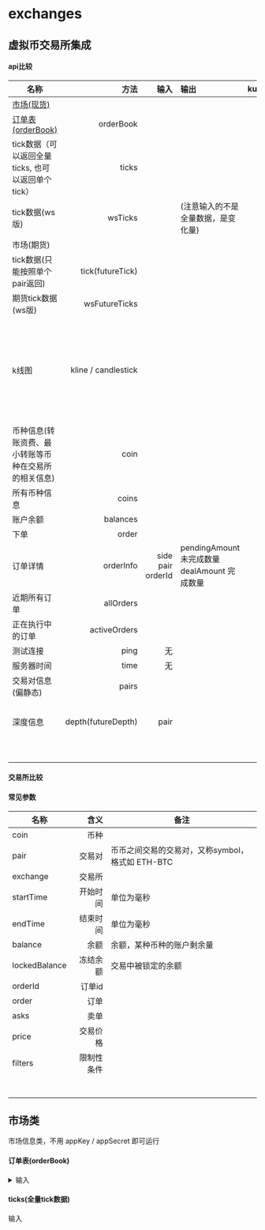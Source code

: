 # exchanges
## 虚拟币交易所集成

#### api比较
| 名称 | 方法  | 输入 | 输出 |kucoin  | [binance](https://github.com/binance-exchange/binance-official-api-docs/blob/master/rest-api.md) | [hitBTC](https://github.com/hitbtc-com/hitbtc-api/blob/master/APIv1.md) | [okex](https://github.com/okcoin-okex/OKEx.com-api-docs) | [bithumb](https://www.bithumb.com/u1/US127) |
| --------   | -----:  |-----:  |   :-----  |-----:  |  :----: | --------   | --------   | --------   |
| [市场(现货)](#市场类) |  |  |  | |  |  |  |  |
| [订单表(orderBook)](#订单表(orderBook)) | orderBook |  || ✅ | ✅ ||  |  |
| tick数据（可以返回全量ticks, 也可以返回单个tick） | ticks |  |  | ✅ |✅||  | ✅ |
| tick数据(ws版) | wsTicks | | (注意输入的不是全量数据，是变化量) |  |✅|| |  |
| 市场(期货) |  | |  | ||| | |
| tick数据(只能按照单个pair返回) | tick(futureTick) | | |  ||| ✅ |  |
| 期货tick数据(ws版) | wsFutureTicks | | | |||  | |
| k线图 | kline / candlestick |  |  | ✅ |✅  可选范围 1m  3m  5m  15m  30m  1h  2h  4h  6h  8h  12h  1d  3d  1w  1M||  |  |
| 币种信息(转账资费、最小转账等币种在交易所的相关信息) |coin |  |  | ✅ |||  |  |
| 所有币种信息 | coins |  | | ✅ ||✅|  |  |
| 账户余额 | balances |  | | ✅ |||  |  |
| 下单 | order |  | | ✅ |||  |  |
| 订单详情 | orderInfo | side pair  orderId | pendingAmount  未完成数量dealAmount 完成数量 | ✅ |||  |  |
| 近期所有订单 | allOrders |  |  |  ||| ✅ | |
| 正在执行中的订单 | activeOrders |  |  | ✅ |✅|| ✅ |  |
| 测试连接 | ping | 无 | | |✅||  |  |
| 服务器时间 | time | 无 | | |✅||  |  |
| 交易对信息(偏静态) | pairs |  | | |✅||  |  |
| 深度信息 | depth(futureDepth) | pair | | |✅ limit 可选  5, 10, 20, 50, 100|| ✅ |  |
|  |  |  | | |||  |  |
|  |  |  | | |||  |  |
|  |  |  | | |||  |  |
|  |  |  | | |||  |  |
|  |  |  | | |||  |  |
|  |  |  | | |||  |  |



#### 交易所比较





#### 常见参数

| 名称 | 含义  | 备注  |
| --------   | -----:  | -----  |
| coin | 币种 |  |
| pair | 交易对 | 币币之间交易的交易对，又称symbol，格式如 ETH-BTC|
| exchange | 交易所 | |
| startTime| 开始时间| 单位为毫秒 |
| endTime| 结束时间| 单位为毫秒 |
| balance| 余额| 余额，某种币种的账户剩余量 |
| lockedBalance | 冻结余额 | 交易中被锁定的余额 |
| orderId | 订单id |  |
| order | 订单 |  |
| asks | 卖单 | |
| price | 交易价格 | |
| filters | 限制性条件 | |
|  |  | |
|  |  | |
|  |  | |
|  |  | |
|  |  | |
|  |  | |
|  |  | |

 ## 市场类

市场信息类，不用 appKey / appSecret 即可运行



#### 订单表(orderBook)


<details>
<summary>输入</summary>
 ```js
   console.log('test')
 ```
</details>

#### ticks(全量tick数据)
输入


